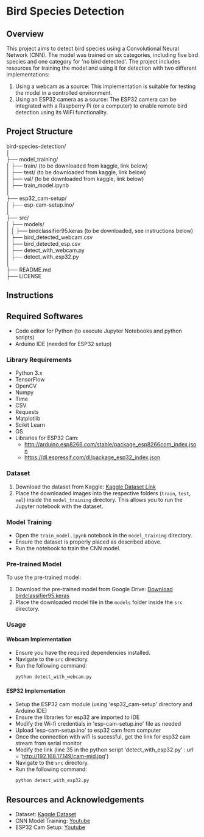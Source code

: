 # Bird Species Detection

## Overview
This project aims to detect bird species using a Convolutional Neural Network (CNN). The model was trained on six categories, including five bird species and one category for 'no bird detected'. The project includes resources for training the model and using it for detection with two different implementations:
1. Using a webcam as a source: This implementation is suitable for testing the model in a controlled environment.
2. Using an ESP32 camera as a source: The ESP32 camera can be integrated with a Raspberry Pi (or a computer) to enable remote bird detection using its WiFi functionality.

## Project Structure
bird-species-detection/<br>
│<br>
├── model_training/<br>
│   ├── train/ (to be downloaded from kaggle, link below)<br>
│   ├── test/ (to be downloaded from kaggle, link below)<br>
│   ├── val/ (to be downloaded from kaggle, link below)<br>
│   ├── train_model.ipynb<br>
│<br>
├── esp32_cam-setup/<br>
│   ├── esp-cam-setup.ino/<br>
│<br>
├── src/<br>
│   ├── models/<br>
│   │   ├── birdclassifier95.keras (to be downloaded, see instructions below)<br>
│   ├── bird_detected_webcam.csv<br>
│   ├── bird_detected_esp.csv<br>
│   ├── detect_with_webcam.py<br>
│   ├── detect_with_esp32.py<br>
│<br>
├── README.md<br>
├── LICENSE<br>

## Instructions

## Required Softwares
* Code editor for Python (to execute Jupyter Notebooks and python scripts)
* Arduino IDE (needed for ESP32 setup)

### Library Requirements

* Python 3.x
* TensorFlow
* OpenCV
* Numpy
* Time
* CSV
* Requests
* Matplotlib
* Scikit Learn
* OS
* Libraries for ESP32 Cam:
    * http://arduino.esp8266.com/stable/package_esp8266com_index.json
    * https://dl.espressif.com/dl/package_esp32_index.json 

### Dataset
1. Download the dataset from Kaggle: [Kaggle Dataset Link](https://www.kaggle.com/datasets/ichhadhari/indian-birds)
2. Place the downloaded images into the respective folders (`train`, `test`, `val`) inside the `model_training` directory. This allows you to run the Jupyter notebook with the dataset.

### Model Training
* Open the `train_model.ipynb` notebook in the `model_training` directory.
* Ensure the dataset is properly placed as described above.
* Run the notebook to train the CNN model.

### Pre-trained Model
To use the pre-trained model:
1. Download the pre-trained model from Google Drive: [Download birdclassifier95.keras](https://drive.google.com/drive/folders/1w_qjfUGJaqZOIcuMml_xZSaMRJ4kt5TX?usp=sharing)
2. Place the downloaded model file in the `models` folder inside the `src` directory.

### Usage

#### Webcam Implementation
* Ensure you have the required dependencies installed.
* Navigate to the `src` directory.
* Run the following command:
    ```bash
    python detect_with_webcam.py
    ```

#### ESP32 Implementation
* Setup the ESP32 cam module (using 'esp32_cam-setup' directory and Arduino IDE)
* Ensure the libraries for esp32 are imported to IDE
* Modify the Wi-fi credentials in 'esp-cam-setup.ino' file as needed
* Upload 'esp-cam-setup.ino' to esp32 cam from computer
* Once the connection with wifi is sucessful, get the link for esp32 cam stream from serial monitor
* Modify the link (line 35 in the python script 'detect_with_esp32.py' : url = 'http://192.168.17.149/cam-mid.jpg')
* Navigate to the `src` directory.
* Run the following command:
    ```bash
    python detect_with_esp32.py
    ```

## Resources and Acknowledgements
* Dataset: [Kaggle Dataset](https://www.kaggle.com/datasets/ichhadhari/indian-birds)
* CNN Model Training: [Youtube](https://www.youtube.com/watch?v=jztwpsIzEGc)
* ESP32 Cam Setup: [Youtube](https://www.youtube.com/watch?v=A1SPJSVra9I&t=305s) 
